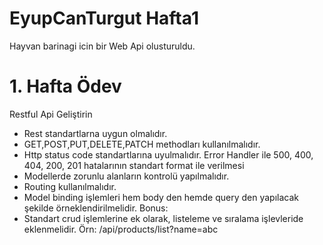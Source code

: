 # EyupCanTurgut Hafta1

Hayvan barinagi icin bir Web Api olusturuldu.
 
# 1. Hafta Ödev
Restful Api Geliştirin

- Rest standartlarna uygun olmalıdır.
- GET,POST,PUT,DELETE,PATCH methodları kullanılmalıdır.
- Http status code standartlarına uyulmalıdır. Error Handler ile 500, 400, 404, 200,
201 hatalarının standart format ile verilmesi
- Modellerde zorunlu alanların kontrolü yapılmalıdır.
- Routing kullanılmalıdır.
- Model binding işlemleri hem body den hemde query den yapılacak şekilde örneklendirilmelidir.
Bonus:
- Standart crud işlemlerine ek olarak, listeleme ve sıralama işlevleride eklenmelidir.
Örn: /api/products/list?name=abc
